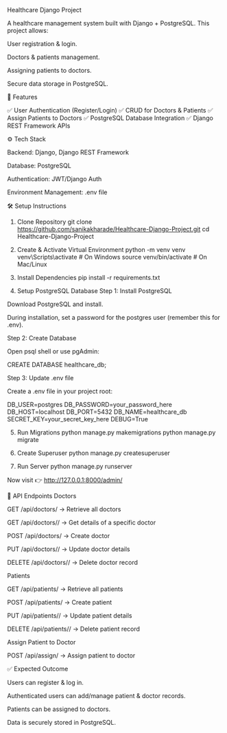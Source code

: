 Healthcare Django Project

A healthcare management system built with Django + PostgreSQL.
This project allows:

User registration & login.

Doctors & patients management.

Assigning patients to doctors.

Secure data storage in PostgreSQL.

🚀 Features

✅ User Authentication (Register/Login)
✅ CRUD for Doctors & Patients
✅ Assign Patients to Doctors
✅ PostgreSQL Database Integration
✅ Django REST Framework APIs

⚙️ Tech Stack

Backend: Django, Django REST Framework

Database: PostgreSQL

Authentication: JWT/Django Auth

Environment Management: .env file

🛠️ Setup Instructions
1. Clone Repository
git clone https://github.com/sanikakharade/Healthcare-Django-Project.git
cd Healthcare-Django-Project

2. Create & Activate Virtual Environment
python -m venv venv
venv\Scripts\activate     # On Windows
source venv/bin/activate  # On Mac/Linux

3. Install Dependencies
pip install -r requirements.txt

4. Setup PostgreSQL Database
Step 1: Install PostgreSQL

Download PostgreSQL
 and install.

During installation, set a password for the postgres user (remember this for .env).

Step 2: Create Database

Open psql shell or use pgAdmin:

CREATE DATABASE healthcare_db;

Step 3: Update .env file

Create a .env file in your project root:

DB_USER=postgres
DB_PASSWORD=your_password_here
DB_HOST=localhost
DB_PORT=5432
DB_NAME=healthcare_db
SECRET_KEY=your_secret_key_here
DEBUG=True

5. Run Migrations
python manage.py makemigrations
python manage.py migrate

6. Create Superuser
python manage.py createsuperuser

7. Run Server
python manage.py runserver


Now visit 👉 http://127.0.0.1:8000/admin/

📌 API Endpoints
Doctors

GET /api/doctors/ → Retrieve all doctors

GET /api/doctors/<id>/ → Get details of a specific doctor

POST /api/doctors/ → Create doctor

PUT /api/doctors/<id>/ → Update doctor details

DELETE /api/doctors/<id>/ → Delete doctor record

Patients

GET /api/patients/ → Retrieve all patients

POST /api/patients/ → Create patient

PUT /api/patients/<id>/ → Update patient details

DELETE /api/patients/<id>/ → Delete patient record

Assign Patient to Doctor

POST /api/assign/ → Assign patient to doctor

✅ Expected Outcome

Users can register & log in.

Authenticated users can add/manage patient & doctor records.

Patients can be assigned to doctors.

Data is securely stored in PostgreSQL.
